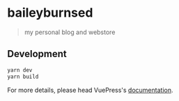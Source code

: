 # baileyburnsed

> my personal blog and webstore

## Development

```bash
yarn dev
yarn build
```

For more details, please head VuePress's [documentation](https://v1.vuepress.vuejs.org/).
